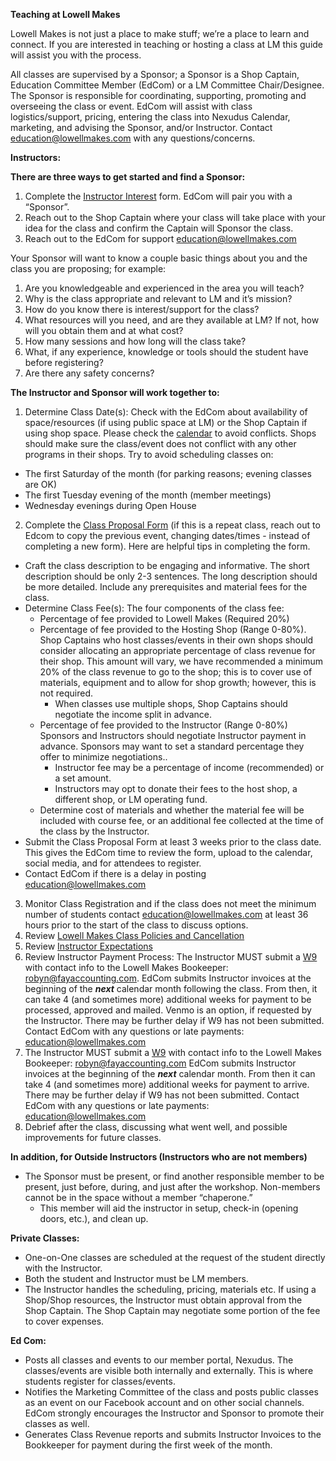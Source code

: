 **Teaching at Lowell Makes**

Lowell Makes is not just a place to make stuff; we’re a place to learn and connect.  If you are interested in teaching or hosting a class at LM this guide will assist you with the process.

All classes are supervised by a Sponsor; a Sponsor is a Shop Captain, Education Committee Member (EdCom) or a LM Committee Chair/Designee.  The Sponsor is responsible for coordinating, supporting, promoting and overseeing the class or event.  EdCom will assist with class logistics/support, pricing, entering the class into Nexudus Calendar, marketing, and advising the Sponsor, and/or Instructor.  Contact [education@lowellmakes.com](mailto:education@lowellmakes.com) with any questions/concerns.

**Instructors:**

**There are three ways to get started and find a Sponsor:**

1. Complete the [Instructor Interest](https://forms.gle/yCa1SvTo1bWuUcmG8) form.  EdCom will pair you with a “Sponsor”.  
2. Reach out to the Shop Captain where your class will take place with your idea for the class and confirm the Captain will Sponsor the class.
3. Reach out to the EdCom for support [education@lowellmakes.com](mailto:education@lowellmakes.com)

Your Sponsor will want to know a couple basic things about you and the class you are proposing; for example:

1. Are you knowledgeable and experienced in the area you will teach?  
2. Why is the class appropriate and relevant to LM and it’s mission?  
3. How do you know there is interest/support for the class?  
4. What resources will you need, and are they available at LM? If not, how will you obtain them and at what cost?  
5. How many sessions and how long will the class take?  
6. What, if any experience, knowledge or tools should the student have before registering?  
7. Are there any safety concerns?

**The Instructor and Sponsor will work together to:**

1. Determine Class Date(s):  Check with the EdCom about availability of space/resources (if using public space at LM) or the Shop Captain if using shop space. Please check the [calendar](https://lowellmakes.spaces.nexudus.com/en/events) to avoid conflicts.  Shops should make sure the class/event does not conflict with any other programs in their shops. Try to avoid scheduling classes on:  

* The first Saturday of the month (for parking reasons; evening classes are OK)  
* The first Tuesday evening of the month (member meetings)  
* Wednesday evenings during Open House  

2. Complete the [Class Proposal Form](https://forms.gle/763KNnpNZGe6FPoB6) (if this is a repeat class, reach out to Edcom to copy the previous event, changing dates/times \- instead of completing a new form).  Here are helpful tips in completing the form.

* Craft the class description to be engaging and informative.  The short description should be only 2-3 sentences.  The long description should be more detailed. Include any prerequisites and material fees for the class.
* Determine Class Fee(s):  The four components of the class fee:  
  * Percentage of fee provided to Lowell Makes (Required 20%)  
  * Percentage of fee provided to the Hosting Shop (Range 0-80%). Shop Captains who host classes/events in their own shops should consider allocating an appropriate percentage of class revenue for their shop.  This amount will vary, we have recommended a minimum 20% of the class revenue to go to the shop; this is to cover use of materials, equipment and to allow for shop growth; however, this is not required.
    * When classes use multiple shops, Shop Captains should negotiate the income split in advance.  
  * Percentage of fee provided to the Instructor (Range 0-80%) Sponsors and Instructors should negotiate Instructor payment in advance. Sponsors may want to set a standard percentage they offer to minimize negotiations..  
    * Instructor fee may be a percentage of income (recommended) or a set amount.  
    * Instructors may opt to donate their fees to the host shop, a different shop, or LM operating fund.  
  * Determine cost of materials and whether the material fee will be included with course fee, or an additional fee collected at the time of the class by the Instructor.
* Submit the Class Proposal Form at least 3 weeks prior to the class date.  This gives the EdCom time to review the form, upload to the calendar, social media, and for attendees to register.  
* Contact EdCom if there is a delay in posting [education@lowellmakes.com](mailto:education@lowellmakes.com)

3. Monitor Class Registration and if the class does not meet the minimum number of students contact [education@lowellmakes.com](mailto:education@lowellmakes.com) at least 36 hours prior to the start of the class to discuss options.
4. Review [Lowell Makes Class Policies and Cancellation](https://docs.google.com/document/d/1_537E5BouDoCdlKie2oprVc4keQZArQ02LxscTIT_tg/edit?usp=sharing)  
5. Review [Instructor Expectations](https://docs.google.com/document/d/144cEMoIOzahg16xem32PFtV5MvTYAmH6nmu3BODM6fI/edit)
6. Review Instructor Payment Process:   The Instructor MUST submit a [W9](https://www.irs.gov/forms-pubs/about-form-w-9)  with contact info to the Lowell Makes Bookeeper: [robyn@fayaccounting.com](mailto:robyn@fayaccounting.com).  EdCom submits Instructor invoices at the beginning of the ***next*** calendar month following the class.  From then, it can take 4 (and sometimes more) additional weeks for payment to be processed, approved and mailed.  Venmo is an option, if requested by the Instructor.    There may be further delay if W9 has not been submitted.  Contact EdCom with any questions or late payments:  [education@lowellmakes.com](mailto:education@lowellmakes.com)
7. The Instructor MUST submit a [W9](https://www.irs.gov/forms-pubs/about-form-w-9)  with contact info to the Lowell Makes Bookeeper: <robyn@fayaccounting.com> EdCom submits Instructor invoices at the beginning of the ***next*** calendar month.  From then it can take 4 (and sometimes more) additional weeks for payment to arrive.  There may be further delay if W9 has not been submitted.  Contact EdCom with any questions or late payments:  [education@lowellmakes.com](mailto:education@lowellmakes.com)
8. Debrief after the class, discussing what went well, and possible improvements for future classes.

**In addition, for Outside Instructors (Instructors who are not members)**

* The Sponsor must be present, or find another responsible member to be present, just before, during, and just after the workshop. Non-members cannot be in the space without a member “chaperone.”  
  * This member will aid the instructor in setup, check-in (opening doors, etc.), and clean up.

**Private Classes:**

* One-on-One classes are scheduled at the request of the student directly with the Instructor.
* Both the student and Instructor must be LM members.
* The Instructor handles the scheduling, pricing, materials etc.  If using a Shop/Shop resources, the Instructor must obtain approval from the Shop Captain.  The Shop Captain may negotiate some portion of the fee to cover expenses.  

**Ed Com:**

* Posts all classes and events to our member portal, Nexudus. The classes/events are visible both internally and externally.  This is where students register for classes/events.  
* Notifies the Marketing Committee of the class and posts public classes as an event on our Facebook account and on other social channels.  EdCom strongly encourages the Instructor and Sponsor to promote their classes as well.  
* Generates Class Revenue reports and submits Instructor Invoices to the Bookkeeper for payment during the first week of the month.
